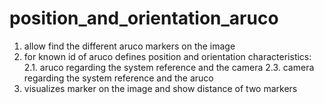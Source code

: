 # position_and_orientation_aruco

1. allow find the different aruco markers on the image
2. for known id of aruco defines position and orientation characteristics:
 2.1. aruco regarding the system reference and the camera
 2.3. camera regarding the system reference and the aruco
3. visualizes marker on the image and show distance of two markers 
